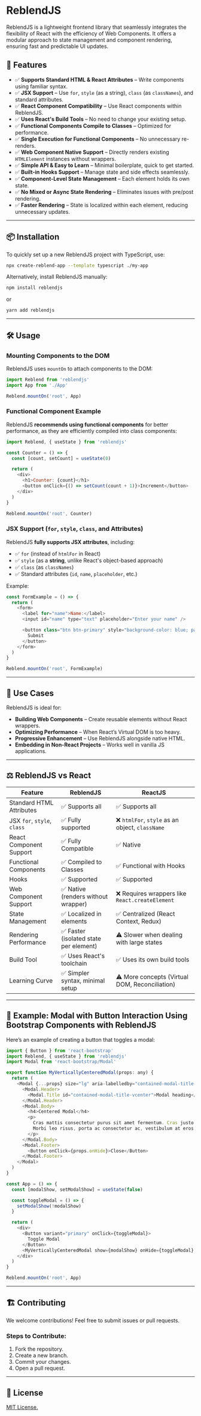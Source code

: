 # ReblendJS

ReblendJS is a lightweight frontend library that seamlessly integrates the flexibility of React with the efficiency of Web Components. It offers a modular approach to state management and component rendering, ensuring fast and predictable UI updates.

## 🚀 Features

- ✅ **Supports Standard HTML & React Attributes** – Write components using familiar syntax.
- ✅ **JSX Support** – Use `for`, `style` (as a string), `class` (as `classNames`), and standard attributes.
- ✅ **React Component Compatibility** – Use React components within ReblendJS.
- ✅ **Uses React's Build Tools** – No need to change your existing setup.
- ✅ **Functional Components Compile to Classes** – Optimized for performance.
- ✅ **Single Execution for Functional Components** – No unnecessary re-renders.
- ✅ **Web Component Native Support** – Directly renders existing `HTMLElement` instances without wrappers.
- ✅ **Simple API & Easy to Learn** – Minimal boilerplate, quick to get started.
- ✅ **Built-in Hooks Support** – Manage state and side effects seamlessly.
- ✅ **Component-Level State Management** – Each element holds its own state.
- ✅ **No Mixed or Async State Rendering** – Eliminates issues with pre/post rendering.
- ✅ **Faster Rendering** – State is localized within each element, reducing unnecessary updates.

---

## 📦 Installation

To quickly set up a new ReblendJS project with TypeScript, use:

```sh
npx create-reblend-app --template typescript ./my-app
```

Alternatively, install ReblendJS manually:

```sh
npm install reblendjs
```

or

```sh
yarn add reblendjs
```

---

## 🛠️ Usage

### Mounting Components to the DOM

ReblendJS uses `mountOn` to attach components to the DOM:

```js
import Reblend from 'reblendjs'
import App from './App'

Reblend.mountOn('root', App)
```

### Functional Component Example

ReblendJS **recommends using functional components** for better performance, as they are efficiently compiled into class components:

```js
import Reblend, { useState } from 'reblendjs'

const Counter = () => {
  const [count, setCount] = useState(0)

  return (
    <div>
      <h1>Counter: {count}</h1>
      <button onClick={() => setCount(count + 1)}>Increment</button>
    </div>
  )
}

Reblend.mountOn('root', Counter)
```

### JSX Support (`for`, `style`, `class`, and Attributes)

ReblendJS **fully supports JSX attributes**, including:

- ✅ `for` (instead of `htmlFor` in React)
- ✅ `style` (as a **string**, unlike React's object-based approach)
- ✅ `class` (as `classNames`)
- ✅ Standard attributes (`id`, `name`, `placeholder`, etc.)

Example:

```js
const FormExample = () => {
  return (
    <form>
      <label for="name">Name:</label>
      <input id="name" type="text" placeholder="Enter your name" />

      <button class="btn btn-primary" style="background-color: blue; padding: 10px;">
        Submit
      </button>
    </form>
  )
}

Reblend.mountOn('root', FormExample)
```

---

## 🎯 Use Cases

ReblendJS is ideal for:

- **Building Web Components** – Create reusable elements without React wrappers.
- **Optimizing Performance** – When React’s Virtual DOM is too heavy.
- **Progressive Enhancement** – Use ReblendJS alongside native HTML.
- **Embedding in Non-React Projects** – Works well in vanilla JS applications.

---

## ⚖️ ReblendJS vs React

| Feature                     | ReblendJS                              | ReactJS                                         |
| --------------------------- | -------------------------------------- | ----------------------------------------------- |
| Standard HTML Attributes    | ✅ Supports all                        | ✅ Supports all                                 |
| JSX `for`, `style`, `class` | ✅ Fully supported                     | ❌ `htmlFor`, `style` as an object, `className` |
| React Component Support     | ✅ Fully Compatible                    | ✅ Native                                       |
| Functional Components       | ✅ Compiled to Classes                 | ✅ Functional with Hooks                        |
| Hooks                       | ✅ Supported                           | ✅ Supported                                    |
| Web Component Support       | ✅ Native (renders without wrapper)    | ❌ Requires wrappers like `React.createElement` |
| State Management            | ✅ Localized in elements               | ✅ Centralized (React Context, Redux)           |
| Rendering Performance       | ✅ Faster (isolated state per element) | ⚠️ Slower when dealing with large states        |
| Build Tool                  | ✅ Uses React's toolchain              | ✅ Uses its own build tools                     |
| Learning Curve              | ✅ Simpler syntax, minimal setup       | ⚠️ More concepts (Virtual DOM, Reconciliation)  |

---

## 🎨 Example: Modal with Button Interaction Using Bootstrap Components with ReblendJS

Here’s an example of creating a button that toggles a modal:

```js
import { Button } from 'react-bootstrap'
import Reblend, { useState } from 'reblendjs'
import Modal from 'react-bootstrap/Modal'

export function MyVerticallyCenteredModal(props: any) {
  return (
    <Modal {...props} size="lg" aria-labelledby="contained-modal-title-vcenter" centered closeButton>
      <Modal.Header>
        <Modal.Title id="contained-modal-title-vcenter">Modal heading</Modal.Title>
      </Modal.Header>
      <Modal.Body>
        <h4>Centered Modal</h4>
        <p>
          Cras mattis consectetur purus sit amet fermentum. Cras justo odio, dapibus ac facilisis in, egestas eget quam.
          Morbi leo risus, porta ac consectetur ac, vestibulum at eros.
        </p>
      </Modal.Body>
      <Modal.Footer>
        <Button onClick={props.onHide}>Close</Button>
      </Modal.Footer>
    </Modal>
  )
}

const App = () => {
  const [modalShow, setModalShow] = useState(false)

  const toggleModal = () => {
    setModalShow(!modalShow)
  }

  return (
    <div>
      <Button variant="primary" onClick={toggleModal}>
        Toggle Modal
      </Button>
      <MyVerticallyCenteredModal show={modalShow} onHide={toggleModal} />
    </div>
  )
}

Reblend.mountOn('root', App)
```

---

## 🏗️ Contributing

We welcome contributions! Feel free to submit issues or pull requests.

### Steps to Contribute:

1. Fork the repository.
2. Create a new branch.
3. Commit your changes.
4. Open a pull request.

---

## 📜 License

[MIT License.](LICENSE)
